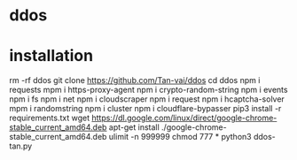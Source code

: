 # ddos
# installation
rm -rf ddos
git clone https://github.com/Tan-vai/ddos
cd ddos
npm i requests
mpm i https-proxy-agent
npm i crypto-random-string
npm i events
npm i fs
npm i net
npm i cloudscraper
npm i request
npm i hcaptcha-solver
mpm i randomstring
npm i cluster
npm i cloudflare-bypasser
pip3 install -r requirements.txt
wget https://dl.google.com/linux/direct/google-chrome-stable_current_amd64.deb
apt-get install ./google-chrome-stable_current_amd64.deb
ulimit -n 999999
chmod 777 *
python3 ddos-tan.py
